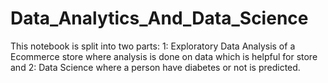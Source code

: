 # Data_Analytics_And_Data_Science
This notebook is split into two parts:  1: Exploratory Data Analysis of a Ecommerce store where analysis is done on data which is helpful for store and 2: Data Science where a person have diabetes or not is predicted.
